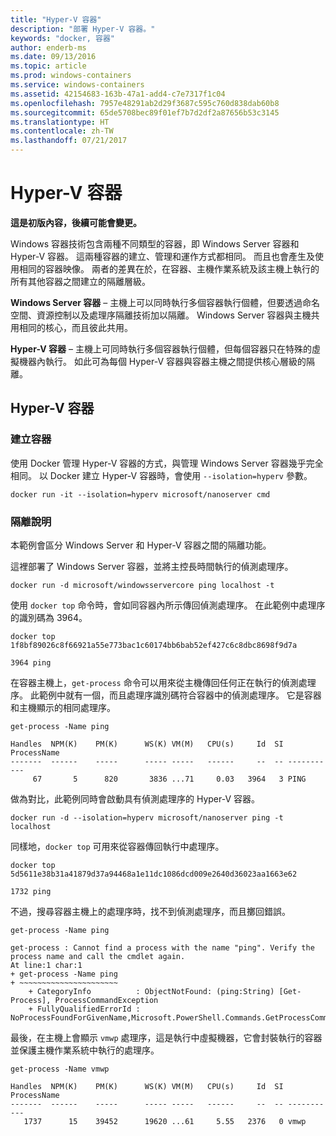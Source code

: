 ```yaml
---
title: "Hyper-V 容器"
description: "部署 Hyper-V 容器。"
keywords: "docker, 容器"
author: enderb-ms
ms.date: 09/13/2016
ms.topic: article
ms.prod: windows-containers
ms.service: windows-containers
ms.assetid: 42154683-163b-47a1-add4-c7e7317f1c04
ms.openlocfilehash: 7957e48291ab2d29f3687c595c760d838dab60b8
ms.sourcegitcommit: 65de5708bec89f01ef7b7d2df2a87656b53c3145
ms.translationtype: HT
ms.contentlocale: zh-TW
ms.lasthandoff: 07/21/2017
---
```

# Hyper-V 容器

**這是初版內容，後續可能會變更。** 

Windows 容器技術包含兩種不同類型的容器，即 Windows Server 容器和 Hyper-V 容器。 這兩種容器的建立、管理和運作方式都相同。 而且也會產生及使用相同的容器映像。 兩者的差異在於，在容器、主機作業系統及該主機上執行的所有其他容器之間建立的隔離層級。

**Windows Server 容器** – 主機上可以同時執行多個容器執行個體，但要透過命名空間、資源控制以及處理序隔離技術加以隔離。  Windows Server 容器與主機共用相同的核心，而且彼此共用。

**Hyper-V 容器** – 主機上可同時執行多個容器執行個體，但每個容器只在特殊的虛擬機器內執行。 如此可為每個 Hyper-V 容器與容器主機之間提供核心層級的隔離。

## Hyper-V 容器

### 建立容器

使用 Docker 管理 Hyper-V 容器的方式，與管理 Windows Server 容器幾乎完全相同。 以 Docker 建立 Hyper-V 容器時，會使用 `--isolation=hyperv` 參數。

```none
docker run -it --isolation=hyperv microsoft/nanoserver cmd
```

### 隔離說明

本範例會區分 Windows Server 和 Hyper-V 容器之間的隔離功能。 

這裡部署了 Windows Server 容器，並將主控長時間執行的偵測處理序。

```none
docker run -d microsoft/windowsservercore ping localhost -t
```

使用 `docker top` 命令時，會如同容器內所示傳回偵測處理序。 在此範例中處理序的識別碼為 3964。

```none
docker top 1f8bf89026c8f66921a55e773bac1c60174bb6bab52ef427c6c8dbc8698f9d7a

3964 ping
```

在容器主機上，`get-process` 命令可以用來從主機傳回任何正在執行的偵測處理序。 此範例中就有一個，而且處理序識別碼符合容器中的偵測處理序。 它是容器和主機顯示的相同處理序。

```none
get-process -Name ping

Handles  NPM(K)    PM(K)      WS(K) VM(M)   CPU(s)     Id  SI ProcessName
-------  ------    -----      ----- -----   ------     --  -- -----------
     67       5      820       3836 ...71     0.03   3964   3 PING
```

做為對比，此範例同時會啟動具有偵測處理序的 Hyper-V 容器。 

```none
docker run -d --isolation=hyperv microsoft/nanoserver ping -t localhost
```

同樣地，`docker top` 可用來從容器傳回執行中處理序。

```none
docker top 5d5611e38b31a41879d37a94468a1e11dc1086dcd009e2640d36023aa1663e62

1732 ping
```

不過，搜尋容器主機上的處理序時，找不到偵測處理序，而且擲回錯誤。

```none
get-process -Name ping

get-process : Cannot find a process with the name "ping". Verify the process name and call the cmdlet again.
At line:1 char:1
+ get-process -Name ping
+ ~~~~~~~~~~~~~~~~~~~~~~
    + CategoryInfo          : ObjectNotFound: (ping:String) [Get-Process], ProcessCommandException
    + FullyQualifiedErrorId : NoProcessFoundForGivenName,Microsoft.PowerShell.Commands.GetProcessCommand
```

最後，在主機上會顯示 `vmwp` 處理序，這是執行中虛擬機器，它會封裝執行的容器並保護主機作業系統中執行的處理序。

```none
get-process -Name vmwp

Handles  NPM(K)    PM(K)      WS(K) VM(M)   CPU(s)     Id  SI ProcessName
-------  ------    -----      ----- -----   ------     --  -- -----------
   1737      15    39452      19620 ...61     5.55   2376   0 vmwp
```
